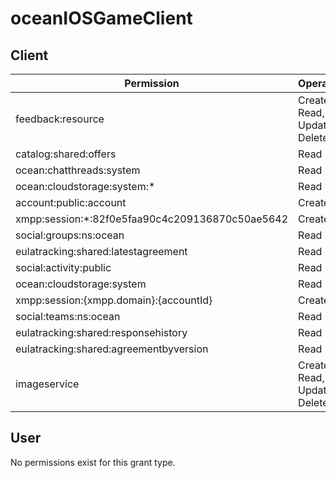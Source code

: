 # oceanIOSGameClient

## Client
| Permission | Operations |
| - | - |
| feedback:resource | Create, Read, Update, Delete |
| catalog:shared:offers | Read |
| ocean:chatthreads:system | Read |
| ocean:cloudstorage:system:* | Read |
| account:public:account | Create |
| xmpp:session:*:82f0e5faa90c4c209136870c50ae5642 | Create |
| social:groups:ns:ocean | Read |
| eulatracking:shared:latestagreement | Read |
| social:activity:public | Read |
| ocean:cloudstorage:system | Read |
| xmpp:session:{xmpp.domain}:{accountId} | Create |
| social:teams:ns:ocean | Read |
| eulatracking:shared:responsehistory | Read |
| eulatracking:shared:agreementbyversion | Read |
| imageservice | Create, Read, Update, Delete |

## User
No permissions exist for this grant type.